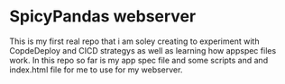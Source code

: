# SpicyPandas webserver

This is my first real repo that i am soley creating to experiment with CopdeDeploy and CICD strategys as well as learning how appspec files work.
In this repo so far is my app spec file and some scripts and and index.html file for me to use for my webserver. 
